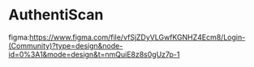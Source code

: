 # AuthentiScan
figma:https://www.figma.com/file/vfSjZDyVLGwfKGNHZ4Ecm8/Login-(Community)?type=design&node-id=0%3A1&mode=design&t=nmQuiE8z8s0gUz7p-1
